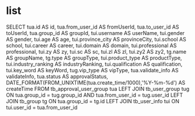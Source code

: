 list
===
SELECT
  tua.id AS id,
  tua.from_user_id AS fromUserId,
  tua.to_user_id AS toUserId,
  tua.group_id AS groupId,
  tui.username AS userName,
  tui.gender AS gender,
  tui.age AS age,
  tui.province_city AS provinceCity,
  tui.school AS school,
  tui.career AS career,
  tui.domain AS domain,
  tui.professional AS professional,
  tui.zy AS zy,
  tui.sc AS sc,
  tui.zl AS zl,
  tui.zy2 AS zy2,
  tg.name AS groupName,
  tg.type AS groupType,
  tui.product_type AS productType,
  tui.industry_ranking AS industryRanking,
  tui.qualification AS qualification,
  tui.key_word AS keyWord,
  tug.vip_type AS vipType,
  tua.validate_info AS validateInfo,
  tua.status AS approvalStatus,
  DATE_FORMAT(FROM_UNIXTIME(tua.create_time/1000),'%Y-%m-%d') AS createTime
FROM tb_approval_user_group tua
LEFT JOIN tb_user_group tug ON tua.group_id = tug.group_id AND tua.from_user_id = tug.user_id
LEFT JOIN tb_group tg ON tua.group_id = tg.id
LEFT JOIN tb_user_info tui ON tui.user_id = tua.from_user_id

